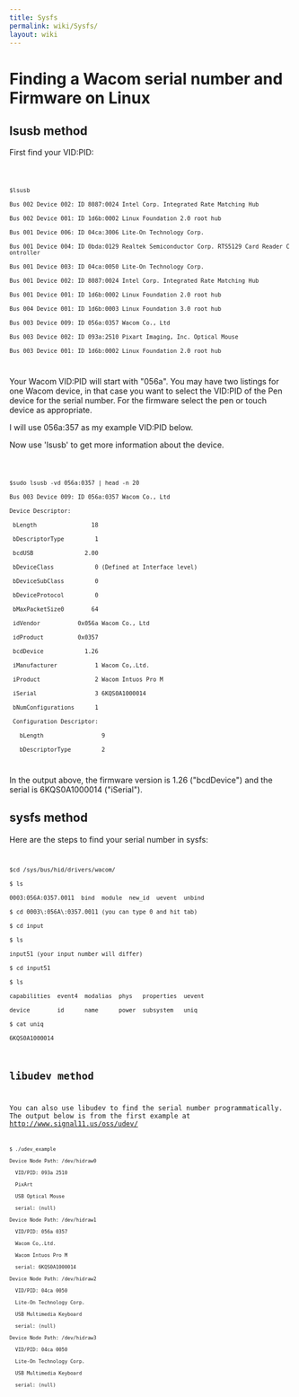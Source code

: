 ```yaml
---
title: Sysfs
permalink: wiki/Sysfs/
layout: wiki
---
```


Finding a Wacom serial number and Firmware on Linux
===================================================

lsusb method
------------

First find your VID:PID:

<code>

`$lsusb`  
`Bus 002 Device 002: ID 8087:0024 Intel Corp. Integrated Rate Matching Hub`  
`Bus 002 Device 001: ID 1d6b:0002 Linux Foundation 2.0 root hub`  
`Bus 001 Device 006: ID 04ca:3006 Lite-On Technology Corp.  `  
`Bus 001 Device 004: ID 0bda:0129 Realtek Semiconductor Corp. RTS5129 Card Reader Controller`  
`Bus 001 Device 003: ID 04ca:0050 Lite-On Technology Corp. `  
`Bus 001 Device 002: ID 8087:0024 Intel Corp. Integrated Rate Matching Hub`  
`Bus 001 Device 001: ID 1d6b:0002 Linux Foundation 2.0 root hub`  
`Bus 004 Device 001: ID 1d6b:0003 Linux Foundation 3.0 root hub`  
`Bus 003 Device 009: ID 056a:0357 Wacom Co., Ltd `  
`Bus 003 Device 002: ID 093a:2510 Pixart Imaging, Inc. Optical Mouse`  
`Bus 003 Device 001: ID 1d6b:0002 Linux Foundation 2.0 root hub`

</code> Your Wacom VID:PID will start with "056a". You may have two
listings for one Wacom device, in that case you want to select the
VID:PID of the Pen device for the serial number. For the firmware select
the pen or touch device as appropriate.

I will use 056a:357 as my example VID:PID below.

Now use 'lsusb' to get more information about the device.

<code>

`$sudo lsusb -vd 056a:0357 | head -n 20`  
`Bus 003 Device 009: ID 056a:0357 Wacom Co., Ltd `  
`Device Descriptor:`  
` bLength                18`  
` bDescriptorType         1`  
` bcdUSB               2.00`  
` bDeviceClass            0 (Defined at Interface level)`  
` bDeviceSubClass         0 `  
` bDeviceProtocol         0 `  
` bMaxPacketSize0        64`  
` idVendor           0x056a Wacom Co., Ltd`  
` idProduct          0x0357 `  
` bcdDevice            1.26 `  
` iManufacturer           1 Wacom Co,.Ltd.`  
` iProduct                2 Wacom Intuos Pro M`  
` iSerial                 3 6KQS0A1000014`  
` bNumConfigurations      1`  
` Configuration Descriptor:`  
`   bLength                 9`  
`   bDescriptorType         2`

</code>

In the output above, the firmware version is 1.26 ("bcdDevice") and the
serial is 6KQS0A1000014 ("iSerial").

sysfs method
------------

Here are the steps to find your serial number in sysfs: <code>

`$cd /sys/bus/hid/drivers/wacom/`  
`$ ls`  
`0003:056A:0357.0011  bind  module  new_id  uevent  unbind`  
`$ cd 0003\:056A\:0357.0011 (you can type 0 and hit tab)`  
`$ cd input`  
`$ ls`  
`input51 (your input number will differ)`  
`$ cd input51 `  
`$ ls`  
`capabilities  event4  modalias  phys   properties  uevent`  
`device        id      name      power  subsystem   uniq`  
`$ cat uniq`  
`6KQS0A1000014`

libudev method
--------------

You can also use libudev to find the serial number programmatically. The
output below is from the first example at
<http://www.signal11.us/oss/udev/> <code>

`$ ./udev_example `  
`Device Node Path: /dev/hidraw0`  
`  VID/PID: 093a 2510`  
`  PixArt`  
`  USB Optical Mouse`  
`  serial: (null)`  
`Device Node Path: /dev/hidraw1`  
`  VID/PID: 056a 0357`  
`  Wacom Co,.Ltd.`  
`  Wacom Intuos Pro M`  
`  serial: 6KQS0A1000014`  
`Device Node Path: /dev/hidraw2`  
`  VID/PID: 04ca 0050`  
`  Lite-On Technology Corp.`  
`  USB Multimedia Keyboard`  
`  serial: (null)`  
`Device Node Path: /dev/hidraw3`  
`  VID/PID: 04ca 0050`  
`  Lite-On Technology Corp.`  
`  USB Multimedia Keyboard`  
`  serial: (null)`

</code>
